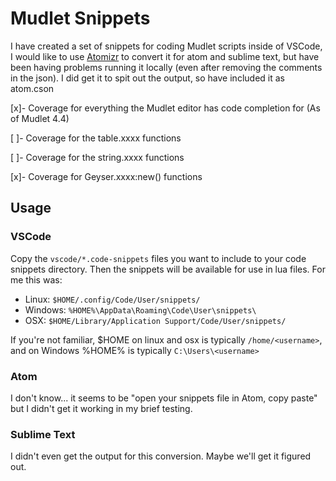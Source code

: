 # Mudlet Snippets

I have created a set of snippets for coding Mudlet scripts inside of VSCode, I would like to use [Atomizr](https://atom.io/packages/atomizr) to convert it for atom and sublime text, but have been having problems running it locally (even after removing the comments in the json). I did get it to spit out the output, so have included it as atom.cson

[x]- Coverage for everything the Mudlet editor has code completion for (As of Mudlet 4.4)

[ ]- Coverage for the table.xxxx functions

[ ]- Coverage for the string.xxxx functions

[x]- Coverage for Geyser.xxxx:new() functions

## Usage

### VSCode

Copy the `vscode/*.code-snippets` files you want to include to your code snippets directory. Then the snippets will be available for use in lua files. For me this was:
* Linux: `$HOME/.config/Code/User/snippets/`
* Windows: `%HOME%\AppData\Roaming\Code\User\snippets\`
* OSX: `$HOME/Library/Application Support/Code/User/snippets/`

If you're not familiar, $HOME on linux and osx is typically `/home/<username>`, and on Windows %HOME% is typically `C:\Users\<username>`

### Atom

I don't know... it seems to be "open your snippets file in Atom, copy paste" but I didn't get it working in my brief testing. 

### Sublime Text

I didn't even get the output for this conversion. Maybe we'll get it figured out.
